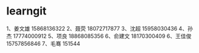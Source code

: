 ﻿# learngit
1、姜文雄		15868136322
2、聂荧                 18072717877 
3、沈超		        15958030436
4、孙杰                 17774000912
5、项良                 18868085356
6、俞建文            18170300409
6、王佳俊               15757856846
7、毛骞                 151544

